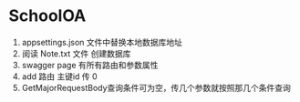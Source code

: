 # SchoolOA
1. appsettings.json 文件中替换本地数据库地址
2. 阅读 Note.txt 文件 创建数据库
3. swagger page 有所有路由和参数属性 
4. add 路由 主键id 传 0
5. GetMajorRequestBody查询条件可为空，传几个参数就按照那几个条件查询